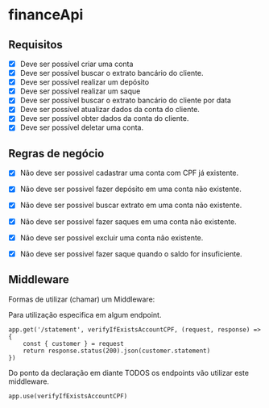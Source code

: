 # financeApi


## Requisitos 

- [X] Deve ser possível criar uma conta
- [X] Deve ser possível buscar o extrato bancário do cliente.
- [X] Deve ser possível realizar um depósito
- [X] Deve ser possível realizar um saque
- [X] Deve ser possível buscar o extrato bancário do cliente por data
- [X] Deve ser possível atualizar dados da conta do cliente.
- [X] Deve ser possível obter dados da conta do cliente.
- [X] Deve ser possível deletar uma conta.

## Regras de negócio 
- [X] Não deve ser possivel cadastrar uma conta com CPF já existente.
- [X] Não deve ser possivel fazer depósito em uma conta não existente.
- [X] Não deve ser possivel buscar extrato em uma conta não existente.
- [X] Não deve ser possivel fazer saques em uma conta não existente.
- [X] Não deve ser possivel excluir uma conta não existente.
- [X] Não deve ser possivel fazer saque quando o saldo for insuficiente. 


## Middleware

Formas de utilizar (chamar) um Middleware: 


Para utilização especifica em algum endpoint. 
```
app.get('/statement', verifyIfExistsAccountCPF, (request, response) => {
    const { customer } = request
    return response.status(200).json(customer.statement)
})
```

Do ponto da declaração em diante TODOS os endpoints vão utilizar este middleware. 
```
app.use(verifyIfExistsAccountCPF)
```